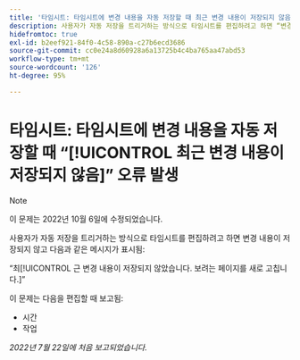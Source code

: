 ```yaml
---
title: '타임시트: 타임시트에 변경 내용을 자동 저장할 때 최근 변경 내용이 저장되지 않음 오류 발생'
description: 사용자가 자동 저장을 트리거하는 방식으로 타임시트를 편집하려고 하면 “변경 내용이 저장되지 않으며 사용자에게 최근 변경 내용이 저장되지 않았습니다”라는 메시지가 표시됩니다. 보려는 페이지를 새로 고칩니다.
hidefromtoc: true
exl-id: b2eef921-84f0-4c58-890a-c27b6ecd3686
source-git-commit: cc0e24a8d60928a6a13725b4c4ba765aa47abd53
workflow-type: tm+mt
source-wordcount: '126'
ht-degree: 95%

---
```


# 타임시트: 타임시트에 변경 내용을 자동 저장할 때 “[!UICONTROL 최근 변경 내용이 저장되지 않음]” 오류 발생

>[!NOTE]
>
>이 문제는 2022년 10월 6일에 수정되었습니다.

사용자가 자동 저장을 트리거하는 방식으로 타임시트를 편집하려고 하면 변경 내용이 저장되지 않고 다음과 같은 메시지가 표시됨:

“최[!UICONTROL 근 변경 내용이 저장되지 않았습니다. 보려는 페이지를 새로 고칩니다.]”

이 문제는 다음을 편집할 때 보고됨:

* 시간
* 작업

_2022년 7월 22일에 처음 보고되었습니다._
